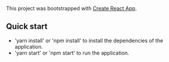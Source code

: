 This project was bootstrapped with [Create React App](https://github.com/facebook/create-react-app).

## Quick start


- 'yarn install' or 'npm install' to install the dependencies of the application.
- 'yarn start' or 'npm start' to run the application.
